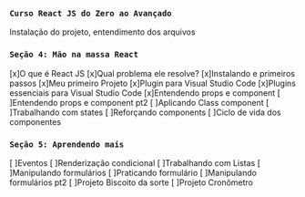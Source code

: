 ### `Curso React JS do Zero ao Avançado`

Instalação do projeto, entendimento dos arquivos

### `Seção 4: Mão na massa React`
[x]O que é React JS
[x]Qual problema ele resolve?
[x]Instalando e primeiros passos
[x]Meu primeiro Projeto
[x]Plugin para Visual Studio Code
[x]Plugins essenciais para Visual Studio Code
[x]Entendendo props e component
[ ]Entendendo props e component pt2
[ ]Aplicando Class component
[ ]Trabalhando com states
[ ]Reforçando components
[ ]Ciclo de vida dos componentes


### `Seção 5: Aprendendo mais`
[ ]Eventos
[ ]Renderização condicional
[ ]Trabalhando com Listas
[ ]Manipulando formulários
[ ]Praticando formulário
[ ]Manipulando formulários pt2
[ ]Projeto Biscoito da sorte
[ ]Projeto Cronômetro